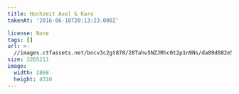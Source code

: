 ```yaml
---
title: Hochzeit Axel & Karo
takenAt: '2016-06-10T20:13:23.000Z'

license: None
tags: []
url: >-
  //images.ctfassets.net/bncv3c2gt878/28Tahu5NZJRhc0t2p1n9Ns/da89d082e5a7e432c2dcdf027702ceda/hochzeit-axel--karo_28100109601_o
size: 3265211
image:
  width: 2868
  height: 4310
---
```

